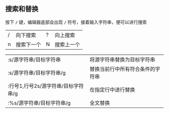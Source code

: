 ## 搜索和替换

按下 **`/`** 键，编辑器底部会出现 **`/`**
符号，接着输入字符串，便可以进行搜索

|     |            |     |            |
|-----|------------|-----|------------|
| /   | 向下搜索   | ?   | 向上搜索   |
| n   | 搜索下一个 | N   | 搜索上一个 |

|                                     |                                  |
|-------------------------------------|----------------------------------|
| :s/源字符串/目标字符串              | 将源字符串替换为目标字符串       |
| :s/源字符串/目标字符串/g            | 替换当前行中所有符合条件的字符串 |
| :行号1,行号2s/源字符串/目标字符串/g | 在指定行中进行替换               |
| :%s/源字符串/目标字符串/g           | 全文替换                         |
